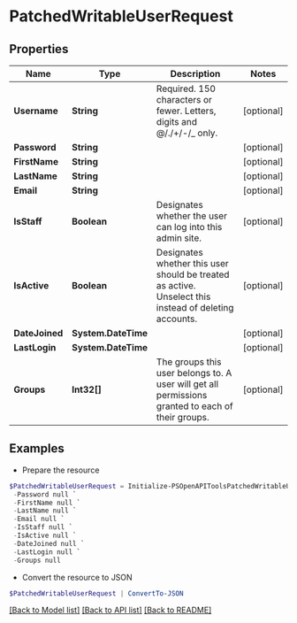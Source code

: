 # PatchedWritableUserRequest
## Properties

Name | Type | Description | Notes
------------ | ------------- | ------------- | -------------
**Username** | **String** | Required. 150 characters or fewer. Letters, digits and @/./+/-/_ only. | [optional] 
**Password** | **String** |  | [optional] 
**FirstName** | **String** |  | [optional] 
**LastName** | **String** |  | [optional] 
**Email** | **String** |  | [optional] 
**IsStaff** | **Boolean** | Designates whether the user can log into this admin site. | [optional] 
**IsActive** | **Boolean** | Designates whether this user should be treated as active. Unselect this instead of deleting accounts. | [optional] 
**DateJoined** | **System.DateTime** |  | [optional] 
**LastLogin** | **System.DateTime** |  | [optional] 
**Groups** | **Int32[]** | The groups this user belongs to. A user will get all permissions granted to each of their groups. | [optional] 

## Examples

- Prepare the resource
```powershell
$PatchedWritableUserRequest = Initialize-PSOpenAPIToolsPatchedWritableUserRequest  -Username null `
 -Password null `
 -FirstName null `
 -LastName null `
 -Email null `
 -IsStaff null `
 -IsActive null `
 -DateJoined null `
 -LastLogin null `
 -Groups null
```

- Convert the resource to JSON
```powershell
$PatchedWritableUserRequest | ConvertTo-JSON
```

[[Back to Model list]](../README.md#documentation-for-models) [[Back to API list]](../README.md#documentation-for-api-endpoints) [[Back to README]](../README.md)

